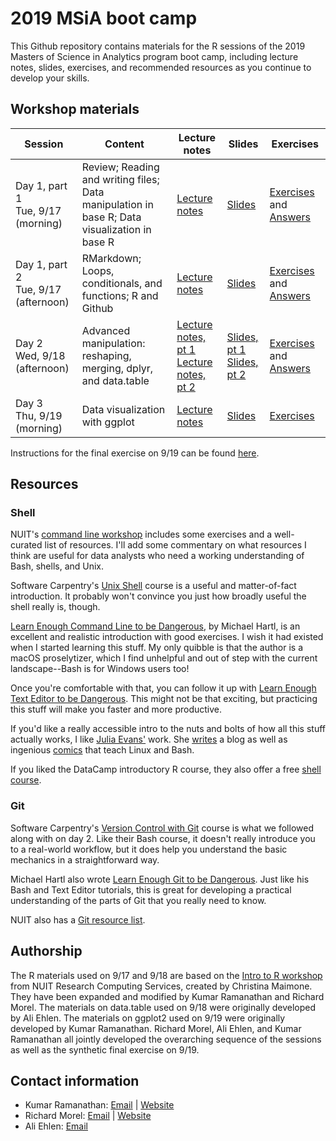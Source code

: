 # 2019 MSiA boot camp

This Github repository contains materials for the R sessions of the 2019 Masters of Science in Analytics program boot camp, including lecture notes, slides, exercises, and recommended resources as you continue to develop your skills. 

## Workshop materials

|Session|Content|Lecture notes|Slides|Exercises|
|-------|-------|-------------|------|---------|
|Day 1, part 1<br />Tue, 9/17 (morning)|Review; Reading and writing files; Data manipulation in base R; Data visualization in base R|[Lecture notes](https://msia.github.io/bootcamp-2019/lecturenotes/day1part1_R-intro_lecturenotes_kr)|[Slides](https://msia.github.io/bootcamp-2019/lectureslides/day1part1_R-intro_slides_kr.html)|[Exercises](https://github.com/MSIA/bootcamp-2019/blob/master/exercises/day1part1_R-intro_exercises.R) and [Answers](https://github.com/MSIA/bootcamp-2019/blob/master/exercises/day1part1_R-intro_exercises_with_answers.R)|
|Day 1, part 2<br />Tue, 9/17 (afternoon)|RMarkdown; Loops, conditionals, and functions; R and Github|[Lecture notes](https://msia.github.io/bootcamp-2019/lecturenotes/day1part2_R-loops-conditionals-functions_lecturenotes_rm)|[Slides](https://msia.github.io/bootcamp-2019/lectureslides/day1part2_R-loops-conditionals-functions_slides_rm.html)|[Exercises](https://msia.github.io/bootcamp-2019/exercises/day1part2_exercises_no_answers.html) and [Answers](https://msia.github.io/bootcamp-2019/exercises/day1part2_exercises_with_answers.html)|
|Day 2<br />Wed, 9/18 (afternoon) |Advanced manipulation: reshaping, merging, dplyr, and data.table|[Lecture notes, pt 1](https://msia.github.io/bootcamp-2019/lecturenotes/day2part1_R-adv_manipulation_dplyr_lecturenotes_kr)<br />[Lecture notes, pt 2](https://msia.github.io/bootcamp-2019/lecturenotes/day2part2_R-adv_manipulation_datatable_lecturenotes_ae)|[Slides, pt 1](https://msia.github.io/bootcamp-2019/lectureslides/day2part1_R-adv_manipulation_dplyr_slides_kr.html)<br />[Slides, pt 2](https://msia.github.io/bootcamp-2019/lectureslides/day2part2_R-adv_manipulation_datatable_slides_ae.html)|[Exercises](https://msia.github.io/bootcamp-2019/exercises/day2_exercises_no_answers.html) and [Answers](https://msia.github.io/bootcamp-2019/exercises/day2_exercises_with_answers.html)|
|Day 3<br />Thu, 9/19 (morning)|Data visualization with ggplot|[Lecture notes](https://msia.github.io/bootcamp-2019/lecturenotes/day3_R-ggplot_lecturenotes_kr_rm)|[Slides](https://msia.github.io/bootcamp-2019/lectureslides/day3_R-ggplot_slides_kr.html)|[Exercises](https://msia.github.io/bootcamp-2019/exercises/day3_ggplot_exercises.md)|

Instructions for the final exercise on 9/19 can be found [here](https://github.com/MSIA/bootcamp-2019/blob/master/exercises/day3_final-exercise-instructions.md).

## Resources

### Shell

NUIT's [command line workshop](https://github.com/nuitrcs/commandlineworkshop) includes some exercises and a well-curated list of resources. I'll add some commentary on what resources I think are useful for data analysts who need a working understanding of Bash, shells, and Unix.

Software Carpentry's [Unix Shell](http://swcarpentry.github.io/shell-novice/) course is a useful and matter-of-fact introduction. It probably won't convince you just how broadly useful the shell really is, though.

[Learn Enough Command Line to be Dangerous](https://www.learnenough.com/command-line-tutorial), by Michael Hartl, is an excellent and realistic introduction with good exercises. I wish it had existed when I started learning this stuff. My only quibble is that the author is a macOS proselytizer, which I find unhelpful and out of step with the current landscape--Bash is for Windows users too!

Once you're comfortable with that, you can follow it up with [Learn Enough Text Editor to be Dangerous](https://www.learnenough.com/text-editor-tutorial). This might not be that exciting, but practicing this stuff will make you faster and more productive.

If you'd like a really accessible intro to the nuts and bolts of how all this stuff actually works, I like [Julia Evans'](https://twitter.com/b0rk) work. She [writes](https://jvns.ca/) a blog as well as ingenious [comics](https://twitter.com/i/moments/1026078161115729920) that teach Linux and Bash.

If you liked the DataCamp introductory R course, they also offer a free [shell course](https://www.datacamp.com/courses/introduction-to-shell-for-data-science).

### Git

Software Carpentry's [Version Control with Git](http://swcarpentry.github.io/git-novice/) course is what we followed along with on day 2. Like their Bash course, it doesn't really introduce you to a real-world workflow, but it does help you understand the basic mechanics in a straightforward way.

Michael Hartl also wrote [Learn Enough Git to be Dangerous](https://www.learnenough.com/git-tutorial). Just like his Bash and Text Editor tutorials, this is great for developing a practical understanding of the parts of Git that you really need to know.

NUIT also has a [Git resource list](https://github.com/nuitrcs/gitworkshop).


## Authorship

The R materials used on 9/17 and 9/18 are based on the [Intro to R workshop](https://github.com/nuitrcs/r_intro_june2018) from NUIT Research Computing Services, created by Christina Maimone. They have been expanded and modified by Kumar Ramanathan and Richard Morel. The materials on data.table used on 9/18 were originally developed by Ali Ehlen. The materials on ggplot2 used on 9/19 were originally developed by Kumar Ramanathan. Richard Morel, Ali Ehlen, and Kumar Ramanathan all jointly developed the overarching sequence of the sessions as well as the synthetic final exercise on 9/19. 

## Contact information

- Kumar Ramanathan: [Email](mailto:kumar.ramanathan@u.northwestern.edu) | [Website](http://www.kumar.fyi)
- Richard Morel: [Email](mailto:richard.morel@u.northwestern.edu) | [Website](http://ramorel.github.io)
- Ali Ehlen: [Email](mailto:AnnalieseEhlen2020@u.northwestern.edu)
